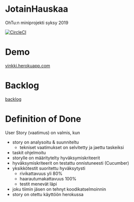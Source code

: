 # JotainHauskaa
OhTu:n miniprojekti syksy 2019

[![CircleCI](https://circleci.com/gh/juaxE/JotainHauskaa.svg?style=svg)](https://circleci.com/gh/juaxE/JotainHauskaa)

# Demo
[vinkki.herokuapp.com](https://vinkki.herokuapp.com/)

# Backlog
[backlog](https://docs.google.com/spreadsheets/d/1O08EMHZwR2NExnXI3ZVw8gLAemn4x-Po0yi-oJKSuEY/edit#gid=1664847987)


# Definition of Done
User Story (vaatimus) on valmis, kun 
+ story on analysoitu & suunniteltu
    + tekniset vaatimukset on selvitetty ja jaettu taskeiksi
+ taskit ohjelmoitu
+ storylle on määritytelty hyväksymiskriteerit
+ hyväksymiskriteerit on testattu onnistuneesti (Cucumber) 
+ yksikkötestit suoritettu hyväksytysti
    + rivikattavuus yli 80%
    + haarautumakattavuus 100%
    + testit menevät läpi
+ joku tiimin jäsen on tehnyt koodikatselmoinnin
+ story on otettu käyttöön herokussa
